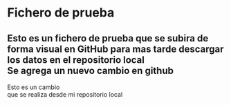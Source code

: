 # Fichero de prueba  

Esto es un fichero de prueba que se subira de forma visual en GitHub para mas tarde descargar los datos en el repositorio local  
Se agrega un nuevo cambio en github
---
Esto es un cambio  
que se realiza desde mi repositorio local